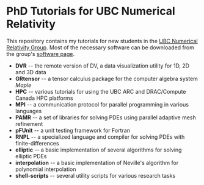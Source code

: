 PhD Tutorials for UBC Numerical Relativity
==========================================

This repository contains my tutorials for new students in the [UBC
Numerical Relativity Group](http://laplace.physics.ubc.ca).  Most of the
necessary software can be downloaded from the group's [software
page](http://laplace.physics.ubc.ca/Group/Software.html).

* **DVR** -- the remote version of DV, a data visualization utility for 1D, 2D and 3D data
* **GRtensor** -- a tensor calculus package for the computer algebra system *Maple*
* **HPC** -- various tutorials for using the UBC ARC and DRAC/Compute Canada HPC platforms
* **MPI** -- a communication protocol for parallel programming in various languages
* **PAMR** -- a set of libraries for solving PDEs using parallel adaptive mesh refinement
* **pFUnit** -- a unit testing framework for Fortran
* **RNPL** -- a specialized language and compiler for solving PDEs with finite-differences
* **elliptic** -- a basic implementation of several algorithms for solving elliptic PDEs  
* **interpolation** -- a basic implementation of Neville's algorithm for polynomial interpolation
* **shell-scripts** -- several utility scripts for various research tasks
 
